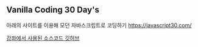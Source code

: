 ## Vanilla Coding 30 Day's

아래의 사이트를 이용해 모던 자바스크립트로 코딩하기
https://javascript30.com/

[강좌에서 사용된 소스코드 깃허브](https://github.com/wesbos/JavaScript30)

